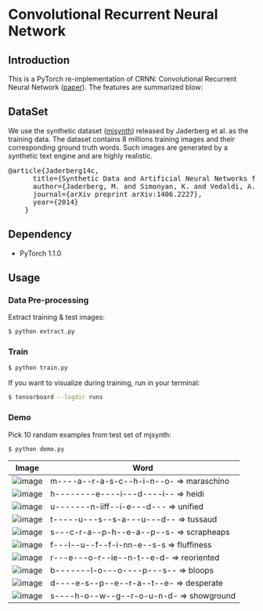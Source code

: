 # Convolutional Recurrent Neural Network

## Introduction

This is a PyTorch re-implementation of CRNN: Convolutional Recurrent Neural Network ([paper](https://arxiv.org/pdf/1507.05717.pdf)). The features are summarized blow:


## DataSet

We use the synthetic dataset ([mjsynth](http://www.robots.ox.ac.uk/~vgg/data/text/)) released by Jaderberg et al. as the training data. The dataset contains 8 millions training images and their corresponding ground truth words.
Such images are generated by a synthetic text engine and are highly realistic.

<pre>
@article{Jaderberg14c,
      title={Synthetic Data and Artificial Neural Networks for Natural Scene Text Recognition},
      author={Jaderberg, M. and Simonyan, K. and Vedaldi, A. and Zisserman, A.},
      journal={arXiv preprint arXiv:1406.2227},
      year={2014}
    }
</pre>

## Dependency

- PyTorch 1.1.0

## Usage
### Data Pre-processing
Extract training & test images:
```bash
$ python extract.py
```

### Train
```bash
$ python train.py
```

If you want to visualize during training, run in your terminal:
```bash
$ tensorboard --logdir runs
```

### Demo
Pick 10 random examples from test set of mjsynth:
```bash
$ python demo.py
```

Image| Word|
|----|----|
|![image](https://github.com/foamliu/CRNN/raw/master/images/img_0.jpg)|m----a--r-a-s-c--h-i-n--o- => maraschino          |
|![image](https://github.com/foamliu/CRNN/raw/master/images/img_1.jpg)|h--------e----i---d----i-- => heidi               |
|![image](https://github.com/foamliu/CRNN/raw/master/images/img_2.jpg)|u-------n-iiff--i-e---d--- => unified             |
|![image](https://github.com/foamliu/CRNN/raw/master/images/img_3.jpg)|t-----u---s--s-a---u---d-- => tussaud             |
|![image](https://github.com/foamliu/CRNN/raw/master/images/img_4.jpg)|s---c-r-a--p-h--e-a--p--s- => scrapheaps          |
|![image](https://github.com/foamliu/CRNN/raw/master/images/img_5.jpg)|f---l--u--f--f-i-nn-e--s-s => fluffiness          |
|![image](https://github.com/foamliu/CRNN/raw/master/images/img_6.jpg)|r---e---o-r--ie--n-t--e-d- => reoriented          |
|![image](https://github.com/foamliu/CRNN/raw/master/images/img_7.jpg)|b-------l-o---o----p---s-- => bloops              |
|![image](https://github.com/foamliu/CRNN/raw/master/images/img_8.jpg)|d----e-s--p--e--r-a--t--e- => desperate           |
|![image](https://github.com/foamliu/CRNN/raw/master/images/img_9.jpg)|s----h-o--w--g--r-o-u-n-d- => showground          |